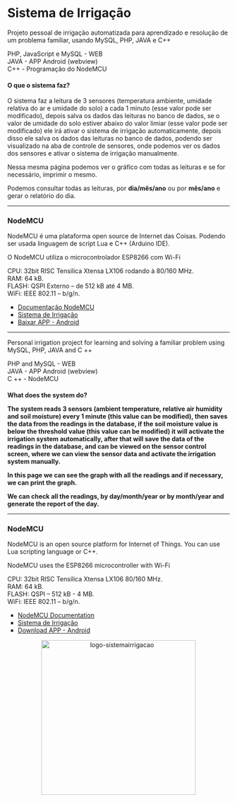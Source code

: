 <h1> Sistema de Irrigação </h1>

Projeto pessoal de irrigação automatizada para aprendizado e resolução de um problema familiar, usando MySQL, PHP, JAVA e C++

PHP, JavaScript e MySQL - WEB <br>
JAVA - APP Android (webview) <br>
C++ - Programação do NodeMCU <br>

<h4> O que o sistema faz? </h4> 
<p> O sistema faz a leitura de 3 sensores (temperatura ambiente, umidade relativa do ar e umidade do solo) a cada 1 minuto (esse valor pode ser modificado), depois salva os dados das leituras no banco de dados, se o valor de umidade do solo estiver abaixo do valor limiar (esse valor pode ser modificado) ele irá ativar o sistema de irrigação automaticamente, depois disso ele salva os dados das leituras no banco de dados, podendo ser visualizado na aba de controle de sensores, onde podemos ver os dados dos sensores e ativar o sistema de irrigação manualmente. </p> <p> Nessa mesma página podemos ver o gráfico com todas as leituras e se for necessário, imprimir o mesmo. </p> <p> Podemos consultar todas as leituras, por <b>dia/mês/ano</b> ou por <b>mês/ano</b> e gerar o relatório do dia. </p>

<hr>
<h3>NodeMCU</h3>

NodeMCU é uma plataforma open source de Internet das Coisas. Podendo ser usada linguagem de script Lua e C++ (Arduino IDE). 

O NodeMCU utiliza o microcontrolador ESP8266 com Wi-Fi

CPU: 32bit RISC Tensilica Xtensa LX106 rodando à 80/160 MHz.<br>
RAM: 64 kB.<br>
FLASH: QSPI Externo – de 512 kB até 4 MB.<br>
WiFi: IEEE 802.11 – b/g/n.<br>

<ul>
	<li type="square"><a href="https://nodemcu.readthedocs.io/en/master/"> Documentação NodeMCU </a></li>
  <li type="square"><a href="https://https://sistema-irrigacao-v1.000webhostapp.com/"> Sistema de Irrigação</a></li>
	<li type="square"><a href="https://drive.google.com/open?id=1Vx8kYPCS5qCr1-6K050pVNb7uhBmNmfs"> Baixar APP - Android </a></li>
</ul>

<hr> 

Personal irrigation project for learning and solving a familiar problem using MySQL, PHP, JAVA and C ++

PHP and MySQL - WEB <br>
JAVA - APP Android (webview) <br>
C ++ - NodeMCU <br>

<h4> What does the system do? </ h4>

<p> The system reads 3 sensors (ambient temperature, relative air humidity and soil moisture) every 1 minute (this value can be modified), then saves the data from the readings in the database, if the soil moisture value is below the threshold value (this value can be modified) it will activate the irrigation system automatically, after that will save the data of the readings in the database, and can be viewed on the sensor control screen, where we can view the sensor data and activate the irrigation system manually.</p> <p> In this page we can see the graph with all the readings and if necessary, we can print the graph.</p> <p> We can check all the readings, by day/month/year or by month/year and generate the report of the day. </p>

<hr>
<h3>NodeMCU</h3>

NodeMCU is an open source platform for Internet of Things. You can use Lua scripting language or C++.

NodeMCU uses the ESP8266 microcontroller with Wi-Fi

CPU: 32bit RISC Tensilica Xtensa LX106 80/160 MHz.<br>
RAM: 64 kB.<br>
FLASH: QSPI – 512 kB - 4 MB.<br>
WiFi: IEEE 802.11 – b/g/n.<br>

<ul>
	<li type="square"><a href="https://nodemcu.readthedocs.io/en/master/"> NodeMCU Documentation </a></li>
  <li type="square"><a href="https://https://sistema-irrigacao-v1.000webhostapp.com/"> Sistema de Irrigação </a></li>
	<li type="square"><a href="https://drive.google.com/open?id=1Vx8kYPCS5qCr1-6K050pVNb7uhBmNmfs"> Download APP - Android </a></li>
</ul>

<p align="center"><a href="https://sistema-irrigacao-v1.000webhostapp.com/"><img src="https://i.imgur.com/SiaAzG1.png" width="350" target="_blank" alt="logo-sistemairrigacao"/></a></p>
